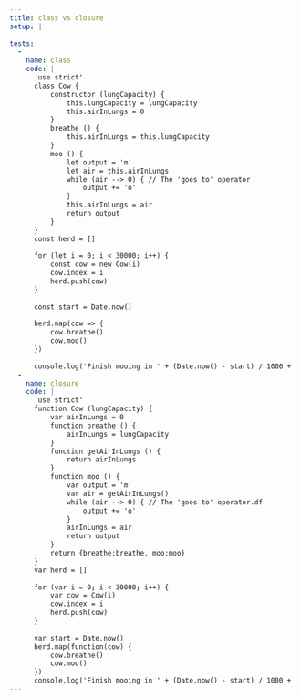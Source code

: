 ```yaml
---
title: class vs closure
setup: |
  
tests:
  -
    name: class
    code: |
      'use strict'
      class Cow {
          constructor (lungCapacity) {
              this.lungCapacity = lungCapacity
              this.airInLungs = 0
          }
          breathe () {
              this.airInLungs = this.lungCapacity
          }
          moo () {
              let output = 'm'
              let air = this.airInLungs
              while (air --> 0) { // The 'goes to' operator
                  output += 'o'
              }
              this.airInLungs = air
              return output
          }
      }
      const herd = []
      
      for (let i = 0; i < 30000; i++) {
          const cow = new Cow(i)
          cow.index = i
          herd.push(cow)
      }
      
      const start = Date.now()
      
      herd.map(cow => {
          cow.breathe()
          cow.moo()
      })
      
      console.log('Finish mooing in ' + (Date.now() - start) / 1000 + ' seconds')
  -
    name: closure
    code: |
      'use strict'
      function Cow (lungCapacity) {
          var airInLungs = 0
          function breathe () {
              airInLungs = lungCapacity
          }
          function getAirInLungs () {
              return airInLungs
          }
          function moo () {
              var output = 'm'
              var air = getAirInLungs()
              while (air --> 0) { // The 'goes to' operator.df
                  output += 'o'
              }
              airInLungs = air
              return output
          }
          return {breathe:breathe, moo:moo}
      }
      var herd = []
      
      for (var i = 0; i < 30000; i++) {
          var cow = Cow(i)
          cow.index = i
          herd.push(cow)
      }
      
      var start = Date.now()
      herd.map(function(cow) {
          cow.breathe()
          cow.moo()
      })
      console.log('Finish mooing in ' + (Date.now() - start) / 1000 + ' seconds')
---
```


